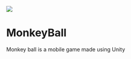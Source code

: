 ![](https://github.com/Hukunaa/MonkeyBall/blob/main/monkeyball.gif)
# MonkeyBall
Monkey ball is a mobile game made using Unity
